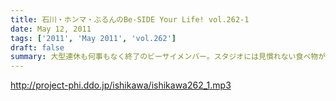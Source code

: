 ```yaml
---
title: 石川・ホンマ・ぶるんのBe-SIDE Your Life! vol.262-1
date: May 12, 2011
tags: ['2011', 'May 2011', 'vol.262']
draft: false
summary: 大型連休も何事もなく終了のビーサイメンバー。スタジオには見慣れない食べ物が・・・NAMAEが食べたのは予想外の「フィッシュ」パンでビックリ。NAMAE
---
```


http://project-phi.ddo.jp/ishikawa/ishikawa262_1.mp3
